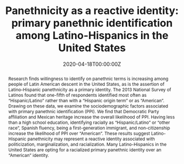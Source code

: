 --- 
abstract: "Research finds willingness to identify on panethnic terms is increasing among people of Latin American descent in the United States, as is the assertion of Latino-Hispanic panethnicity as a primary identity. The 2013 National Survey of Latinos found that one-fifth of respondents identified most often as “Hispanic/Latino” rather than with a “Hispanic origin term” or as “American”. Drawing on these data, we examine the sociodemographic factors associated with primary panethnic identification (PPI). We find that Democratic Party affiliation and Mexican heritage increase the overall likelihood of PPI. Having less than a high school education, identifying racially as “Hispanic/Latino” or “other race”, Spanish fluency, being a first-generation immigrant, and non-citizenship increase the likelihood of PPI over “American”. These results suggest Latino-Hispanic panethnicity may represent a reactive identity associated with politicization, marginalization, and racialization. Many Latino-Hispanics in the United States are opting for a racialized primary panethnic identity over an “American” identity."
authors: 
- Daniel E. Martínez
- admin
date: "2020-04-18T00:00:00Z"
doi: 10.1080/01419870.2020.1752392
featured: false
image: 
  focal_point: ""
  preview_only: false
projects: []
publication: "*Ethnic and Racial Studies*, 44(05):595-617"
publication_short: "*Ethnic and Racial Studies*, 44(05):595-617"
publication_types: 
  - "2"
publishDate: "2020-04-18T00:00:00Z"
title: "Panethnicity as a reactive identity: primary panethnic identification among Latino-Hispanics in the United States"
url_code: "https://github.com/kelseygonzalez/Latino-Panethnicity"
url_dataset: "https://www.pewresearch.org/hispanic/dataset/2013-national-survey-of-latinos/"
url_pdf: "/files/primarypanethnicity.pdf"
url_poster: ""
url_project: ""
url_slides: ""
url_source: ""
url_video: ""
---